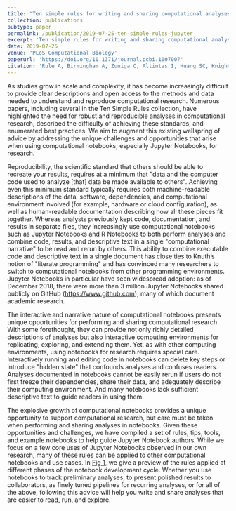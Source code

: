 ```yaml
---
title: "Ten simple rules for writing and sharing computational analyses in Jupyter Notebooks"
collection: publications
pubtype: paper
permalink: /publication/2019-07-25-ten-simple-rules-jupyter
excerpt: 'Ten simple rules for writing and sharing computational analyses in Jupyter Notebooks'
date: 2019-07-25
venue: 'PLoS Computational Biology'
paperurl: 'https://doi.org/10.1371/journal.pcbi.1007007'
citation: 'Rule A, Birmingham A, Zuniga C, Altintas I, Huang SC, Knight R, <b>Moshiri N</b>, Nguyen M, Rosenthal SB, Perez F, Rose P (2019). "Ten simple rules for writing and sharing computational analyses in Jupyter Notebooks." <i>PLoS Computational Biology</i>. <a href="https://doi.org/10.1371/journal.pcbi.1007007" target="_blank">doi:10.1371/journal.pcbi.1007007</a>'
---
```

As studies grow in scale and complexity, it has become increasingly difficult to provide clear descriptions and open access to the methods and data needed to understand and reproduce computational research. Numerous papers, including several in the Ten Simple Rules collection, have highlighted the need for robust and reproducible analyses in computational research, described the difficulty of achieving these standards, and enumerated best practices. We aim to augment this existing wellspring of advice by addressing the unique challenges and opportunities that arise when using computational notebooks, especially Jupyter Notebooks, for research.

Reproducibility, the scientific standard that others should be able to recreate your results, requires at a minimum that "data and the computer code used to analyze [that] data be made available to others". Achieving even this minimum standard typically requires both machine-readable descriptions of the data, software, dependencies, and computational environment involved (for example, hardware or cloud configuration), as well as human-readable documentation describing how all these pieces fit together. Whereas analysts previously kept code, documentation, and results in separate files, they increasingly use computational notebooks such as Jupyter Notebooks and R Notebooks to both perform analyses and combine code, results, and descriptive text in a single "computational narrative" to be read and rerun by others. This ability to combine executable code and descriptive text in a single document has close ties to Knuth’s notion of "literate programming" and has convinced many researchers to switch to computational notebooks from other programming environments. Jupyter Notebooks in particular have seen widespread adoption: as of December 2018, there were more than 3 million Jupyter Notebooks shared publicly on GitHub (https://www.github.com), many of which document academic research.

The interactive and narrative nature of computational notebooks presents unique opportunities for performing and sharing computational research. With some forethought, they can provide not only richly detailed descriptions of analyses but also interactive computing environments for replicating, exploring, and extending them. Yet, as with other computing environments, using notebooks for research requires special care. Interactively running and editing code in notebooks can delete key steps or introduce "hidden state" that confounds analyses and confuses readers. Analyses documented in notebooks cannot be easily rerun if users do not first freeze their dependencies, share their data, and adequately describe their computing environment. And many notebooks lack sufficient descriptive text to guide readers in using them.

The explosive growth of computational notebooks provides a unique opportunity to support computational research, but care must be taken when performing and sharing analyses in notebooks. Given these opportunities and challenges, we have compiled a set of rules, tips, tools, and example notebooks to help guide Jupyter Notebook authors. While we focus on a few core uses of Jupyter Notebooks observed in our own research, many of these rules can be applied to other computational notebooks and use cases. In [Fig 1](https://journals.plos.org/ploscompbiol/article?id=10.1371/journal.pcbi.1007007#pcbi-1007007-g001), we give a preview of the rules applied at different phases of the notebook development cycle. Whether you use notebooks to track preliminary analyses, to present polished results to collaborators, as finely tuned pipelines for recurring analyses, or for all of the above, following this advice will help you write and share analyses that are easier to read, run, and explore.
